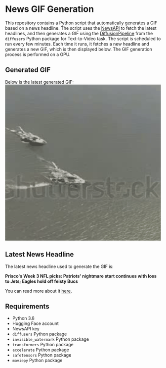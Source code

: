 # News GIF Generation
This repository contains a Python script that automatically generates a GIF based on a news headline. The script uses the [NewsAPI](https://newsapi.org/) to fetch the latest headlines, and then generates a GIF using the [DiffusionPipeline](https://github.com/huggingface/diffusers) from the `diffusers` Python package for Text-to-Video task.
The script is scheduled to run every few minutes. Each time it runs, it fetches a new headline and generates a new GIF, which is then displayed below. The GIF generation process is performed on a GPU.

## Generated GIF
Below is the latest generated GIF:
![Generated GIF](output.gif?raw=true&v=1695328445)

## Latest News Headline
The latest news headline used to generate the GIF is:

**Prisco's Week 3 NFL picks: Patriots' nightmare start continues with loss to Jets; Eagles hold off feisty Bucs**

You can read more about it [here](https://www.cbssports.com/nfl/news/priscos-week-3-nfl-picks-patriots-nightmare-start-continues-with-loss-to-jets-eagles-hold-off-feisty-bucs/).

## Requirements
- Python 3.8
- Hugging Face account
- NewsAPI key
- `diffusers` Python package
- `invisible_watermark` Python package
- `transformers` Python package
- `accelerate` Python package
- `safetensors` Python package
- `moviepy` Python package
